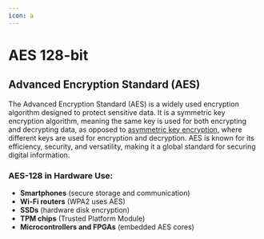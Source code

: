 ```yaml
---
icon: a
---
```


# AES 128-bit

## Advanced Encryption Standard (AES)

The Advanced Encryption Standard (AES) is a widely used encryption algorithm designed to protect sensitive data. It is a symmetric key encryption algorithm, meaning the same key is used for both encrypting and decrypting data, as opposed to [asymmetric key encryption](https://www.portnox.com/cybersecurity-101/what-is-public-key-encryption/), where different keys are used for encryption and decryption. AES is known for its efficiency, security, and versatility, making it a global standard for securing digital information.

### **AES-128 in Hardware Use:**

* **Smartphones** (secure storage and communication)
* **Wi-Fi routers** (WPA2 uses AES)
* **SSDs** (hardware disk encryption)
* **TPM chips** (Trusted Platform Module)
* **Microcontrollers and FPGAs** (embedded AES cores)
